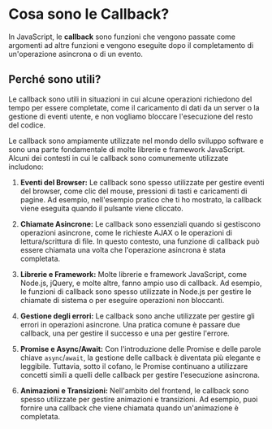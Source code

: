 # **Cosa sono le Callback?**

In JavaScript, le **callback** sono funzioni che vengono passate come argomenti ad altre funzioni e vengono eseguite dopo il completamento di un'operazione asincrona o di un evento.

## **Perché sono utili?**

Le callback sono utili in situazioni in cui alcune operazioni richiedono del tempo per essere completate, come il caricamento di dati da un server o la gestione di eventi utente, e non vogliamo bloccare l'esecuzione del resto del codice.

Le callback sono ampiamente utilizzate nel mondo dello sviluppo software e sono una parte fondamentale di molte librerie e framework JavaScript. Alcuni dei contesti in cui le callback sono comunemente utilizzate includono:

1. **Eventi del Browser:** Le callback sono spesso utilizzate per gestire eventi del browser, come clic del mouse, pressioni di tasti e caricamenti di pagine. Ad esempio, nell'esempio pratico che ti ho mostrato, la callback viene eseguita quando il pulsante viene cliccato.

2. **Chiamate Asincrone:** Le callback sono essenziali quando si gestiscono operazioni asincrone, come le richieste AJAX o le operazioni di lettura/scrittura di file. In questo contesto, una funzione di callback può essere chiamata una volta che l'operazione asincrona è stata completata.

3. **Librerie e Framework:** Molte librerie e framework JavaScript, come Node.js, jQuery, e molte altre, fanno ampio uso di callback. Ad esempio, le funzioni di callback sono spesso utilizzate in Node.js per gestire le chiamate di sistema o per eseguire operazioni non bloccanti.

4. **Gestione degli errori:** Le callback sono anche utilizzate per gestire gli errori in operazioni asincrone. Una pratica comune è passare due callback, una per gestire il successo e una per gestire l'errore.

5. **Promise e Async/Await:** Con l'introduzione delle Promise e delle parole chiave `async`/`await`, la gestione delle callback è diventata più elegante e leggibile. Tuttavia, sotto il cofano, le Promise continuano a utilizzare concetti simili a quelli delle callback per gestire l'esecuzione asincrona.

6. **Animazioni e Transizioni:** Nell'ambito del frontend, le callback sono spesso utilizzate per gestire animazioni e transizioni. Ad esempio, puoi fornire una callback che viene chiamata quando un'animazione è completata.